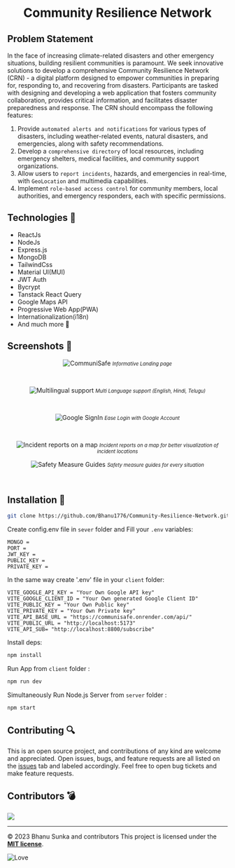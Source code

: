 <h1 align="center"> Community Resilience Network </h1>

## Problem Statement

In the face of increasing climate-related disasters and other
emergency situations, building resilient communities is paramount.
We seek innovative solutions to develop a comprehensive
Community Resilience Network (CRN) - a digital platform designed
to empower communities in preparing for, responding to, and
recovering from disasters. Participants are tasked with designing and
developing a web application that fosters community
collaboration, provides critical information, and facilitates disaster
preparedness and response. The CRN should encompass the
following features:

1. Provide `automated alerts and notifications` for various types of
disasters, including weather-related events, natural disasters, and
emergencies, along with safety recommendations.
1. Develop a `comprehensive directory` of local resources, including
emergency shelters, medical facilities, and community support
organizations.
1. Allow users to `report incidents`, hazards, and emergencies
in real-time, with `GeoLocation` and multimedia capabilities.
1. Implement `role-based access control` for community members,
local authorities, and emergency responders, each with specific
permissions.

## Technologies 🔧

- ReactJs
- NodeJs
- Express.js
- MongoDB
- TailwindCss
- Material UI(MUI)
- JWT Auth
- Bycrypt
- Tanstack React Query
- Google Maps API
- Progressive Web App(PWA)  
- Internationalization(i18n)
- And much more 🎒

## Screenshots 📸

<div align="center">

![CommuniSafe](https://i.imgur.com/cpB4D2v.png)
 <i style="font-size: .8em">Informative Landing page</i>

<br>

![Multilingual support](https://i.imgur.com/KXXQnmM.png)
 <i style="font-size: .8em">Multi Language support (English, Hindi, Telugu)</i>

<br>

![Google SignIn](https://i.imgur.com/NFv4pU6.png)
 <i style="font-size: .8em">Ease Login with Google Account</i>

<br>

![Incident reports on a map](https://i.imgur.com/2JWRsJH.png)
 <i style="font-size: .8em">Incident reports on a map for better visualization of incident locations</i>

![Safety Measure Guides](https://i.imgur.com/R64cTEH.png)
 <i style="font-size: .8em">Safety measure guides for every situation</i>

<br>

</div>

## Installation 💾

```bash
git clone https://github.com/Bhanu1776/Community-Resilience-Network.git
```

Create config.env file in `sever` folder and Fill your `.env` variables:

```env
MONGO = 
PORT = 
JWT_KEY = 
PUBLIC_KEY = 
PRIVATE_KEY = 
```

In the same way create '.env' file in your `client` folder:

```env
VITE_GOOGLE_API_KEY = "Your Own Google API key"
VITE_GOOGLE_CLIENT_ID = "Your Own generated Google Client ID"
VITE_PUBLIC_KEY = "Your Own Public key"
VITE_PRIVATE_KEY = "Your Own Private key"
VITE_API_BASE_URL = "https://communisafe.onrender.com/api/" 
VITE_PUBLIC_URL = "http://localhost:5173"
VITE_API_SUB= "http://localhost:8800/subscribe"
```

Install deps:

```bash
npm install
```

Run App from `client` folder :

```bash
npm run dev
```

Simultaneously Run Node.js Server from `server` folder :

```bash
npm start
```

## Contributing 🔍

This is an open source project, and contributions of any kind are welcome and appreciated. Open issues, bugs, and feature requests are all listed on the [issues](https://github.com/Bhanu1776/Community-Resilience-Network/issues) tab and labeled accordingly. Feel free to open bug tickets and make feature requests.

## Contributors 💣

<a href="https://github.com/Bhanu1776/Community-Resilience-Network/graphs/contributors">
  <img src="https://contrib.rocks/image?repo=Bhanu1776/Community-Resilience-Network" />
</a>

<hr>

© 2023 Bhanu Sunka and contributors
This project is licensed under the [**MIT license**](https://github.com/Bhanu1776/Community-Resilience-Network/blob/master/client/LICENSE).

![Love](https://img.shields.io/badge/I%20%E2%9D%A4%20-OpenSource-%23ff0055)
